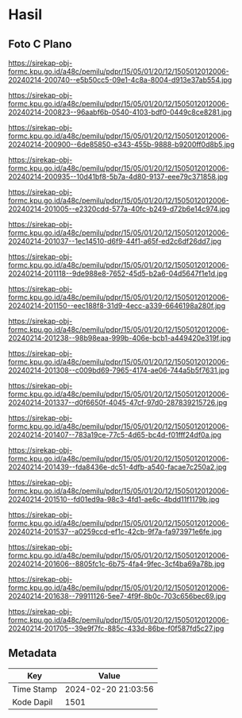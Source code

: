 # Hasil

## Foto C Plano

https://sirekap-obj-formc.kpu.go.id/a48c/pemilu/pdpr/15/05/01/20/12/1505012012006-20240214-200740--e5b50cc5-09e1-4c8a-8004-d913e37ab554.jpg

https://sirekap-obj-formc.kpu.go.id/a48c/pemilu/pdpr/15/05/01/20/12/1505012012006-20240214-200823--96aabf6b-0540-4103-bdf0-0449c8ce8281.jpg

https://sirekap-obj-formc.kpu.go.id/a48c/pemilu/pdpr/15/05/01/20/12/1505012012006-20240214-200900--6de85850-e343-455b-9888-b9200ff0d8b5.jpg

https://sirekap-obj-formc.kpu.go.id/a48c/pemilu/pdpr/15/05/01/20/12/1505012012006-20240214-200935--10d41bf8-5b7a-4d80-9137-eee79c371858.jpg

https://sirekap-obj-formc.kpu.go.id/a48c/pemilu/pdpr/15/05/01/20/12/1505012012006-20240214-201005--e2320cdd-577a-40fc-b249-d72b6e14c974.jpg

https://sirekap-obj-formc.kpu.go.id/a48c/pemilu/pdpr/15/05/01/20/12/1505012012006-20240214-201037--1ec14510-d6f9-44f1-a65f-ed2c6df26dd7.jpg

https://sirekap-obj-formc.kpu.go.id/a48c/pemilu/pdpr/15/05/01/20/12/1505012012006-20240214-201118--9de988e8-7652-45d5-b2a6-04d5647f1e1d.jpg

https://sirekap-obj-formc.kpu.go.id/a48c/pemilu/pdpr/15/05/01/20/12/1505012012006-20240214-201150--eec188f8-31d9-4ecc-a339-6646198a280f.jpg

https://sirekap-obj-formc.kpu.go.id/a48c/pemilu/pdpr/15/05/01/20/12/1505012012006-20240214-201238--98b98eaa-999b-406e-bcb1-a449420e319f.jpg

https://sirekap-obj-formc.kpu.go.id/a48c/pemilu/pdpr/15/05/01/20/12/1505012012006-20240214-201308--c009bd69-7965-4174-ae06-744a5b5f7631.jpg

https://sirekap-obj-formc.kpu.go.id/a48c/pemilu/pdpr/15/05/01/20/12/1505012012006-20240214-201337--d0f6650f-4045-47cf-97d0-287839215726.jpg

https://sirekap-obj-formc.kpu.go.id/a48c/pemilu/pdpr/15/05/01/20/12/1505012012006-20240214-201407--783a19ce-77c5-4d65-bc4d-f01fff24df0a.jpg

https://sirekap-obj-formc.kpu.go.id/a48c/pemilu/pdpr/15/05/01/20/12/1505012012006-20240214-201439--fda8436e-dc51-4dfb-a540-facae7c250a2.jpg

https://sirekap-obj-formc.kpu.go.id/a48c/pemilu/pdpr/15/05/01/20/12/1505012012006-20240214-201510--fd01ed9a-98c3-4fd1-ae6c-4bdd11f1179b.jpg

https://sirekap-obj-formc.kpu.go.id/a48c/pemilu/pdpr/15/05/01/20/12/1505012012006-20240214-201537--a0259ccd-ef1c-42cb-9f7a-fa973971e6fe.jpg

https://sirekap-obj-formc.kpu.go.id/a48c/pemilu/pdpr/15/05/01/20/12/1505012012006-20240214-201606--8805fc1c-6b75-4fa4-9fec-3cf4ba69a78b.jpg

https://sirekap-obj-formc.kpu.go.id/a48c/pemilu/pdpr/15/05/01/20/12/1505012012006-20240214-201638--79911126-5ee7-4f9f-8b0c-703c656bec69.jpg

https://sirekap-obj-formc.kpu.go.id/a48c/pemilu/pdpr/15/05/01/20/12/1505012012006-20240214-201705--39e9f7fc-885c-433d-86be-f0f587fd5c27.jpg


## Metadata

| Key        | Value               |
| ---------- | ------------------- |
| Time Stamp | 2024-02-20 21:03:56 |
| Kode Dapil | 1501                |



